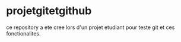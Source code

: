 # projetgitetgithub
ce repository a ete cree lors d'un projet etudiant pour teste git et ces fonctionalites.
